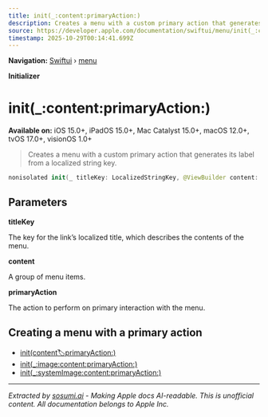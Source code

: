 ```yaml
---
title: init(_:content:primaryAction:)
description: Creates a menu with a custom primary action that generates its label from a localized string key.
source: https://developer.apple.com/documentation/swiftui/menu/init(_:content:primaryaction:)
timestamp: 2025-10-29T00:14:41.699Z
---
```


**Navigation:** [Swiftui](/documentation/swiftui) › [menu](/documentation/swiftui/menu)

**Initializer**

# init(_:content:primaryAction:)

**Available on:** iOS 15.0+, iPadOS 15.0+, Mac Catalyst 15.0+, macOS 12.0+, tvOS 17.0+, visionOS 1.0+

> Creates a menu with a custom primary action that generates its label from a localized string key.

```swift
nonisolated init(_ titleKey: LocalizedStringKey, @ViewBuilder content: () -> Content, primaryAction: @escaping () -> Void) where Label == Text
```

## Parameters

**titleKey**

The key for the link’s localized title, which describes the contents of the menu.



**content**

A group of menu items.



**primaryAction**

The action to perform on primary interaction with the menu.



## Creating a menu with a primary action

- [init(content:label:primaryAction:)](/documentation/swiftui/menu/init(content:label:primaryaction:))
- [init(_:image:content:primaryAction:)](/documentation/swiftui/menu/init(_:image:content:primaryaction:))
- [init(_:systemImage:content:primaryAction:)](/documentation/swiftui/menu/init(_:systemimage:content:primaryaction:))

---

*Extracted by [sosumi.ai](https://sosumi.ai) - Making Apple docs AI-readable.*
*This is unofficial content. All documentation belongs to Apple Inc.*
